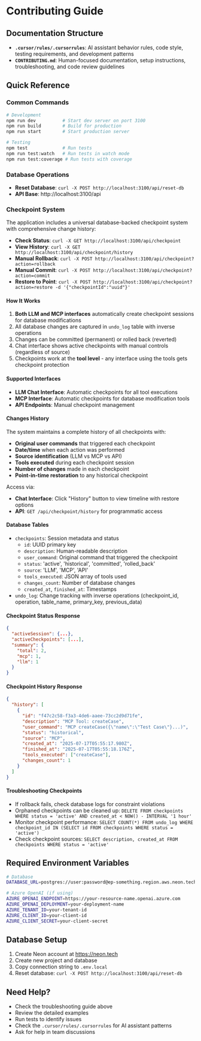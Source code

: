 # Contributing Guide

## Documentation Structure

- **`.cursor/rules/.cursorrules`**: AI assistant behavior rules, code style, testing requirements, and development patterns
- **`CONTRIBUTING.md`**: Human-focused documentation, setup instructions, troubleshooting, and code review guidelines

## Quick Reference

### Common Commands

```bash
# Development
npm run dev          # Start dev server on port 3100
npm run build        # Build for production
npm run start        # Start production server

# Testing
npm test             # Run tests
npm run test:watch   # Run tests in watch mode
npm run test:coverage # Run tests with coverage
```

### Database Operations

- **Reset Database**: `curl -X POST http://localhost:3100/api/reset-db`
- **API Base**: http://localhost:3100/api

### Checkpoint System

The application includes a universal database-backed checkpoint system with comprehensive change history:

- **Check Status**: `curl -X GET http://localhost:3100/api/checkpoint`
- **View History**: `curl -X GET http://localhost:3100/api/checkpoint/history`
- **Manual Rollback**: `curl -X POST http://localhost:3100/api/checkpoint?action=rollback`
- **Manual Commit**: `curl -X POST http://localhost:3100/api/checkpoint?action=commit`
- **Restore to Point**: `curl -X POST http://localhost:3100/api/checkpoint?action=restore -d '{"checkpointId":"uuid"}'`

#### How It Works

1. **Both LLM and MCP interfaces** automatically create checkpoint sessions for database modifications
2. All database changes are captured in `undo_log` table with inverse operations
3. Changes can be committed (permanent) or rolled back (reverted)
4. Chat interface shows active checkpoints with manual controls (regardless of source)
5. Checkpoints work at the **tool level** - any interface using the tools gets checkpoint protection

#### Supported Interfaces

- **LLM Chat Interface**: Automatic checkpoints for all tool executions
- **MCP Interface**: Automatic checkpoints for database modification tools
- **API Endpoints**: Manual checkpoint management

#### Changes History

The system maintains a complete history of all checkpoints with:

- **Original user commands** that triggered each checkpoint
- **Date/time** when each action was performed
- **Source identification** (LLM vs MCP vs API)
- **Tools executed** during each checkpoint session
- **Number of changes** made in each checkpoint
- **Point-in-time restoration** to any historical checkpoint

Access via:

- **Chat Interface**: Click "History" button to view timeline with restore options
- **API**: `GET /api/checkpoint/history` for programmatic access

#### Database Tables

- `checkpoints`: Session metadata and status
  - `id`: UUID primary key
  - `description`: Human-readable description
  - `user_command`: Original command that triggered the checkpoint
  - `status`: 'active', 'historical', 'committed', 'rolled_back'
  - `source`: 'LLM', 'MCP', 'API'
  - `tools_executed`: JSON array of tools used
  - `changes_count`: Number of database changes
  - `created_at`, `finished_at`: Timestamps
- `undo_log`: Change tracking with inverse operations (checkpoint_id, operation, table_name, primary_key, previous_data)

#### Checkpoint Status Response

```json
{
  "activeSession": {...},
  "activeCheckpoints": [...],
  "summary": {
    "total": 2,
    "mcp": 1,
    "llm": 1
  }
}
```

#### Checkpoint History Response

```json
{
  "history": [
    {
      "id": "f47c2c58-f3a3-4de6-aaee-73cc2d9d71fe",
      "description": "MCP Tool: createCase",
      "user_command": "MCP createCase({\"name\":\"Test Case\"}...)",
      "status": "historical",
      "source": "MCP",
      "created_at": "2025-07-17T05:55:17.980Z",
      "finished_at": "2025-07-17T05:55:18.176Z",
      "tools_executed": ["createCase"],
      "changes_count": 1
    }
  ]
}
```

#### Troubleshooting Checkpoints

- If rollback fails, check database logs for constraint violations
- Orphaned checkpoints can be cleaned up: `DELETE FROM checkpoints WHERE status = 'active' AND created_at < NOW() - INTERVAL '1 hour'`
- Monitor checkpoint performance: `SELECT COUNT(*) FROM undo_log WHERE checkpoint_id IN (SELECT id FROM checkpoints WHERE status = 'active')`
- Check checkpoint sources: `SELECT description, created_at FROM checkpoints WHERE status = 'active'`

## Required Environment Variables

```bash
# Database
DATABASE_URL=postgres://user:password@ep-something.region.aws.neon.tech/dbname

# Azure OpenAI (if using)
AZURE_OPENAI_ENDPOINT=https://your-resource-name.openai.azure.com
AZURE_OPENAI_DEPLOYMENT=your-deployment-name
AZURE_TENANT_ID=your-tenant-id
AZURE_CLIENT_ID=your-client-id
AZURE_CLIENT_SECRET=your-client-secret
```

## Database Setup

1. Create Neon account at https://neon.tech
2. Create new project and database
3. Copy connection string to `.env.local`
4. Reset database: `curl -X POST http://localhost:3100/api/reset-db`

## Need Help?

- Check the troubleshooting guide above
- Review the detailed examples
- Run tests to identify issues
- Check the `.cursor/rules/.cursorrules` for AI assistant patterns
- Ask for help in team discussions
